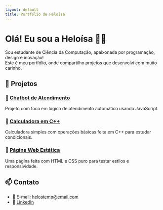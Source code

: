 ```yaml
---
layout: default
title: Portfólio de Heloísa
---
```


# Olá! Eu sou a Heloísa 👩‍💻

Sou estudante de Ciência da Computação, apaixonada por programação, design e inovação!  
Este é meu portfólio, onde compartilho projetos que desenvolvi com muito carinho.

## 💼 Projetos

### 🔹 [Chatbot de Atendimento](https://github.com/heloisastemp/chatbot-atendimento)
Projeto com foco em lógica de atendimento automático usando JavaScript.

### 🔹 [Calculadora em C++](https://github.com/heloisastemp/calculadora-cpp)
Calculadora simples com operações básicas feita em C++ para estudar condicionais.

### 🔹 [Página Web Estática](https://github.com/heloisastemp/pagina-html)
Uma página feita com HTML e CSS puro para testar estilos e responsividade.

## 📫 Contato

- 💌 E-mail: helostemp@email.com  
- 💼 [LinkedIn](https://www.linkedin.com/in/heloisastemp)
